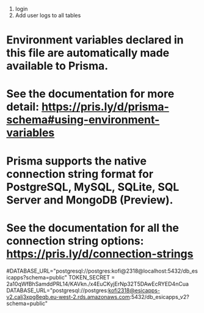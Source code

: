 1. login
2. Add user logs to all tables

# Environment variables declared in this file are automatically made available to Prisma.
# See the documentation for more detail: https://pris.ly/d/prisma-schema#using-environment-variables

# Prisma supports the native connection string format for PostgreSQL, MySQL, SQLite, SQL Server and MongoDB (Preview).
# See the documentation for all the connection string options: https://pris.ly/d/connection-strings

#DATABASE_URL="postgresql://postgres:kofi@2318@localhost:5432/db_esicapps?schema=public"
TOKEN_SECRET = 2a$10$qWfBhSamddPRL14/KAVkn./x4EuCKyjErNp32T5DAwEcRYED4nCua
DATABASE_URL="postgresql://postgres:kofi2318@esicapps-v2.calj3xpg8eqb.eu-west-2.rds.amazonaws.com:5432/db_esicapps_v2?schema=public"

